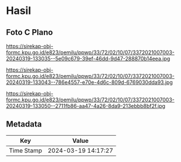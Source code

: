 # Hasil

## Foto C Plano

https://sirekap-obj-formc.kpu.go.id/e823/pemilu/ppwp/33/72/02/10/07/3372021007003-20240319-133035--5e09c679-39ef-46dd-9d47-288870b14eea.jpg

https://sirekap-obj-formc.kpu.go.id/e823/pemilu/ppwp/33/72/02/10/07/3372021007003-20240319-133043--786e4557-e70e-4d6c-809d-6769030dda93.jpg

https://sirekap-obj-formc.kpu.go.id/e823/pemilu/ppwp/33/72/02/10/07/3372021007003-20240319-133050--2711fb86-aa47-4a26-8da9-213ebbb8bf2f.jpg


## Metadata

| Key        | Value               |
| ---------- | ------------------- |
| Time Stamp | 2024-03-19 14:17:27 |




